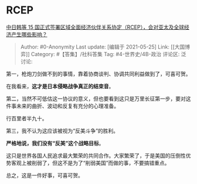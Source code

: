# RCEP
[中日韩等 15 国正式签署区域全面经济伙伴关系协定（RCEP），会对亚太及全球经济产生哪些影响？](https://www.zhihu.com/question/430352958/answer/1576594935)

> Author: #0-Anonymity
> Last update: [编辑于 2021-05-25]
> Link: [[大国博弈]]
> Category: #【答集】/社科答集
> Tag: #4-世界史/4B-政治
> 评论区:
> 泛讨论:

第一，枪炮刀剑做不到的事情，靠着协商谈判、协调共同利益做到了，可喜可贺。

在我看来，**这才是日本侵略战争真正的结束音**。

第二，当然不可低估这一协议的意义，但也要看到这只是万里长征第一步，要对这件事未来的曲折、波动和反复有充分的心理准备。

行百里者半九十。

第三，我不认为这应该被视为“反美斗争”的胜利。

**严格地说，我们没有“反美”这个战略目标**。

这只是世界各国人民追求最大繁荣的共同合作。大家繁荣了，于是美国的压倒性优势客观上被削弱了，但这不是为了“削弱美国”而做的事，不要搞错重点。

总之，这是一件好事，可喜可贺。
